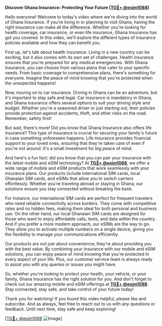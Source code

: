 **Discover Ghana Insurance: Protecting Your Future [[TG💪+ @esim1088](https://t.me/s/esim1088)]**

Hello everyone! Welcome to today's video where we're diving into the world of Ghana Insurance. If you're living in or planning to visit Ghana, having the right insurance can make all the difference. Whether you're looking for health coverage, car insurance, or even life insurance, Ghana Insurance has got you covered. In this video, we'll explore the different types of insurance policies available and how they can benefit you.

First up, let's talk about health insurance. Living in a new country can be exciting, but it also comes with its own set of challenges. Health insurance ensures that you're prepared for any medical emergencies. With Ghana Insurance, you can choose from various plans that cater to your specific needs. From basic coverage to comprehensive plans, there's something for everyone. Imagine the peace of mind knowing that you're protected when the unexpected happens!

Now, moving on to car insurance. Driving in Ghana can be an adventure, but it's important to stay safe and legal. Car insurance is mandatory in Ghana, and Ghana Insurance offers several options to suit your driving style and budget. Whether you're a seasoned driver or just starting out, their policies provide protection against accidents, theft, and other risks on the road. Remember, safety first!

But wait, there's more! Did you know that Ghana Insurance also offers life insurance? This type of insurance is crucial for securing your family's future in case something unforeseen happens. Life insurance provides financial support to your loved ones, ensuring that they're taken care of even if you're not around. It's a small investment for big peace of mind.

And here's a fun fact: did you know that you can pair your insurance with the latest mobile and eSIM technology? At **[TG💪+ @esim1088](https://t.me/s/esim1088)**, we offer a wide range of mobile and eSIM products that work seamlessly with your insurance plans. Our products include international SIM cards, local Ghanaian SIM cards, and eSIMs that allow you to switch carriers effortlessly. Whether you're traveling abroad or staying in Ghana, our solutions ensure you stay connected without breaking the bank.

For instance, our international SIM cards are perfect for frequent travelers who need reliable connectivity across borders. They come with competitive rates and no hidden fees, making them ideal for both personal and business use. On the other hand, our local Ghanaian SIM cards are designed for those who want to enjoy affordable calls, texts, and data within the country. And if you prefer a more modern approach, our eSIMs are the way to go. They allow you to activate multiple numbers on a single device, giving you the flexibility to manage your communications efficiently.

Our products are not just about convenience; they're about providing you with the best value. By combining your insurance with our mobile and eSIM solutions, you can enjoy peace of mind knowing that you're protected in every aspect of your life. Plus, our customer service team is always ready to assist you with any queries or issues you might have.

So, whether you're looking to protect your health, your vehicle, or your family, Ghana Insurance has the right solution for you. And don't forget to check out our amazing mobile and eSIM offerings at **[TG💪+ @esim1088](https://t.me/s/esim1088)**. Stay connected, stay safe, and take control of your future today!

Thank you for watching! If you found this video helpful, please like and subscribe. And as always, feel free to reach out to us with any questions or feedback. Until next time, stay safe and keep exploring!

[[TG💪+ @esim1088](https://t.me/s/esim1088) ![Image](https://i.postimg.cc/Y0z9fWf4/image.png)]
